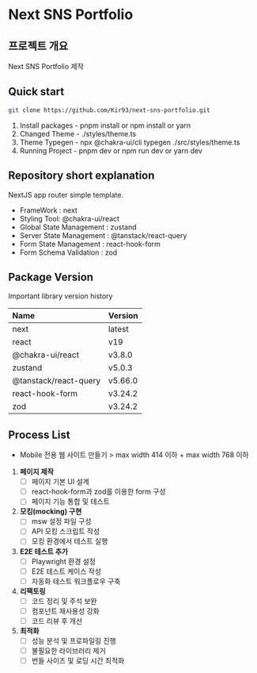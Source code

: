 # Next SNS Portfolio

## 프로젝트 개요

Next SNS Portfolio 제작

## Quick start

```zsh
git clone https://github.com/Kir93/next-sns-portfolio.git
```

1. Install packages - pnpm install or npm install or yarn
2. Changed Theme - ./styles/theme.ts
3. Theme Typegen - npx @chakra-ui/cli typegen ./src/styles/theme.ts
4. Running Project - pnpm dev or npm run dev or yarn dev

## Repository short explanation

NextJS app router simple template.

- FrameWork : next
- Styling Tool: @chakra-ui/react
- Global State Management : zustand
- Server State Management : @tanstack/react-query
- Form State Management : react-hook-form
- Form Schema Validation : zod

## Package Version

Important library version history

| Name                  | Version |
| :-------------------- | :------ |
| next                  | latest  |
| react                 | v19     |
| @chakra-ui/react      | v3.8.0  |
| zustand               | v5.0.3  |
| @tanstack/react-query | v5.66.0 |
| react-hook-form       | v3.24.2 |
| zod                   | v3.24.2 |

## Process List

- Mobile 전용 웹 사이트 만들기 > max width 414 이하 + max width 768 이하

1. **페이지 제작**
   - [ ] 페이지 기본 UI 설계
   - [ ] react-hook-form과 zod를 이용한 form 구성
   - [ ] 페이지 기능 통합 및 테스트
2. **모킹(mocking) 구현**
   - [ ] msw 설정 파일 구성
   - [ ] API 모킹 스크립트 작성
   - [ ] 모킹 환경에서 테스트 실행
3. **E2E 테스트 추가**
   - [ ] Playwright 환경 설정
   - [ ] E2E 테스트 케이스 작성
   - [ ] 자동화 테스트 워크플로우 구축
4. **리팩토링**
   - [ ] 코드 정리 및 주석 보완
   - [ ] 컴포넌트 재사용성 강화
   - [ ] 코드 리뷰 후 개선
5. **최적화**
   - [ ] 성능 분석 및 프로파일링 진행
   - [ ] 불필요한 라이브러리 제거
   - [ ] 번들 사이즈 및 로딩 시간 최적화
